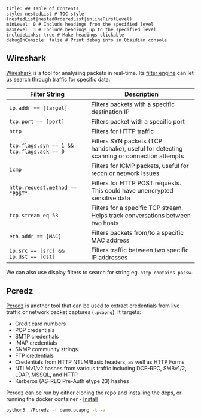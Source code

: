 ```table-of-contents
title: ## Table of Contents
style: nestedList # TOC style (nestedList|nestedOrderedList|inlineFirstLevel)
minLevel: 0 # Include headings from the specified level
maxLevel: 3 # Include headings up to the specified level
includeLinks: true # Make headings clickable
debugInConsole: false # Print debug info in Obsidian console
```
## Wireshark
[Wireshark](https://www.wireshark.org/) is a tool for analysing packets in real-time. Its [filter engine](https://www.wireshark.org/docs/man-pages/wireshark-filter.html) can let us search through traffic for specific data:

| Filter String                              | Description                                                                               |
| ------------------------------------------ | ----------------------------------------------------------------------------------------- |
| `ip.addr == [target]`                      | Filters packets with a specific destination IP                                            |
| `tcp.port == [port]`                       | Filters packet with a specific port                                                       |
| `http`                                     | Filters for HTTP traffic                                                                  |
| `tcp.flags.syn == 1 && tcp.flags.ack == 0` | Filters SYN packets (TCP handshake), useful for detecting scanning or connection attempts |
| `icmp`                                     | Filters for ICMP packets, useful for recon or network issues                              |
| `http.request.method == "POST"`            | Filters for HTTP POST requests. This could have unencrypted sensitive data                |
| `tcp.stream eq 53`                         | Filters for a specific TCP stream. Helps track conversations between two hosts            |
| `eth.addr == [MAC]`                        | Filters packets from/to a specific MAC address                                            |
| `ip.src == [src] && ip.dst == [dst]`       | Filters traffic between two specific IP addresses                                         |
We can also use display filters to search for string eg. `http contains passw`.

## Pcredz
[Pcredz](https://github.com/lgandx/PCredz) is another tool that can be used to extract credentials from live traffic or network packet captures (`.pcapng`). It targets:
- Credit card numbers
- POP credentials
- SMTP credentials
- IMAP credentials
- SNMP community strings
- FTP credentials
- Credentials from HTTP NTLM/Basic headers, as well as HTTP Forms
- NTLMv1/v2 hashes from various traffic including DCE-RPC, SMBv1/2, LDAP, MSSQL, and HTTP
- Kerberos (AS-REQ Pre-Auth etype 23) hashes

Pcredz can be run by either cloning the repo and installing the deps, or running the docker container - [Install](https://github.com/lgandx/PCredz?tab=readme-ov-file#install)
```bash
python3 ./Pcredz -f demo.pcapng -t -v
```